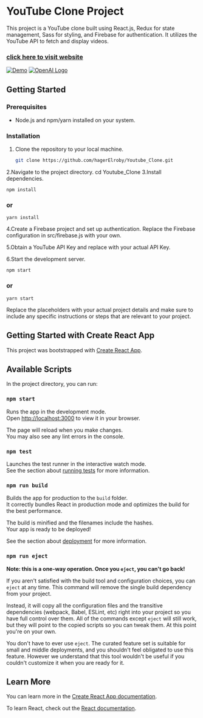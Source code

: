 # YouTube Clone Project

This project is a YouTube clone built using React.js, Redux for state management, Sass for styling, and Firebase for authentication. It utilizes the YouTube API to fetch and display videos.

### [click here to visit website](https://clone-yout.web.app/)


[![Demo](https://github.com/hagerElroby/Youtube_Clone/assets/87615921/279b9ab1-7dcf-4718-af94-5d095055c4cf)](https://clone-yout.web.app/)
[![OpenAI Logo](https://avatars.githubusercontent.com/u/54205434?s=200&v=4)](https://openai.com)

## Getting Started

### Prerequisites
- Node.js and npm/yarn installed on your system.

### Installation

1. Clone the repository to your local machine.
   ```bash
   git clone https://github.com/hagerElroby/Youtube_Clone.git
2.Navigate to the project directory.
  cd Youtube_Clone
3.Install dependencies.

  ```  
  npm install
 ```

  ### or
  
  ```
  yarn install
```
  
4.Create a Firebase project and set up authentication. Replace the Firebase configuration in src/firebase.js with your own.

5.Obtain a YouTube API Key and replace  with your actual API Key.

6.Start the development server.

   ``` 
   npm start
 ```
   
  ### or
  
  ``` 
  yarn start
 ```

  
Replace the placeholders with your actual project details and make sure to include any specific instructions or steps that are relevant to your project.

## Getting Started with Create React App

This project was bootstrapped with [Create React App](https://github.com/facebook/create-react-app).

## Available Scripts

In the project directory, you can run:

### `npm start`

Runs the app in the development mode.\
Open [http://localhost:3000](http://localhost:3000) to view it in your browser.

The page will reload when you make changes.\
You may also see any lint errors in the console.

### `npm test`

Launches the test runner in the interactive watch mode.\
See the section about [running tests](https://facebook.github.io/create-react-app/docs/running-tests) for more information.

### `npm run build`

Builds the app for production to the `build` folder.\
It correctly bundles React in production mode and optimizes the build for the best performance.

The build is minified and the filenames include the hashes.\
Your app is ready to be deployed!

See the section about [deployment](https://facebook.github.io/create-react-app/docs/deployment) for more information.

### `npm run eject`

**Note: this is a one-way operation. Once you `eject`, you can't go back!**

If you aren't satisfied with the build tool and configuration choices, you can `eject` at any time. This command will remove the single build dependency from your project.

Instead, it will copy all the configuration files and the transitive dependencies (webpack, Babel, ESLint, etc) right into your project so you have full control over them. All of the commands except `eject` will still work, but they will point to the copied scripts so you can tweak them. At this point you're on your own.

You don't have to ever use `eject`. The curated feature set is suitable for small and middle deployments, and you shouldn't feel obligated to use this feature. However we understand that this tool wouldn't be useful if you couldn't customize it when you are ready for it.

## Learn More

You can learn more in the [Create React App documentation](https://facebook.github.io/create-react-app/docs/getting-started).

To learn React, check out the [React documentation](https://reactjs.org/).



